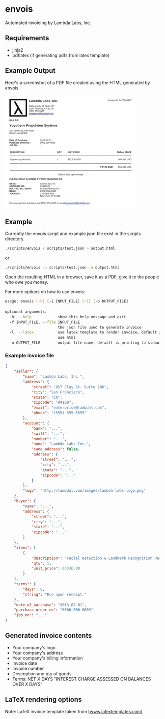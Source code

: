envois
======

Automated invoicing by Lambda Labs, Inc.

## Requirements
- jinja2
- pdflatex (if generating pdfs from latex template)

## Example Output

Here's a screenshot of a PDF file created using the HTML generated by envois.

![An invoice created using envois.](images/results.jpg)

## Example 

Currently the envois script and example json file exist in the
scripts directory. 

```bash
./scripts/envois < scripts/test.json > output.html
```

or

```bash
./scripts/envois -i scripts/test.json -o output.html
```

Open the resulting HTML in a browser, save it as a PDF, give it to the people
who owe you money.

For more options on how to use envois:

```bash
usage: envois [-h] [-i INPUT_FILE] [-l] [-o OUTPUT_FILE]

optional arguments:
  -h, --help            show this help message and exit
  -f INPUT_FILE, --file INPUT_FILE
                        the json file used to generate invoice
  -l, --latex           use latex template to render invoice, default is to
                        use html
  -o OUTPUT_FILE        output file name, default is printing to stdout
```

### Example invoice file

```json
{
    "seller": {
        "name": "Lambda Labs, Inc.",
        "address": {
            "street": "857 Clay St. Suite 206",
            "city": "San Francisco",
            "state": "CA",
            "zipcode": "94108",
            "email": "enterprise@lambdal.com",
            "phone": "(555) 555-5555"
        },
        "account": {
            "bank": "...",
            "swift": "...",
            "number": "...",
            "name": "Lambda Labs Inc.",
            "same_address": false,
            "address": {
                "street": "...",
                "city": "...",
                "state": "...",
                "zipcode": "..."
            }
        },
        "logo": "http://lambdal.com/images/lambda-labs-logo.png"
    },
    "buyer": {
        "name": "...",
        "address": {
            "street": "...",
            "city": "...",
            "state": "...",
            "zipcode": "..."
        }
    },
    "items": [
        {
            "description": "Facial Detection & Landmark Recognition Perpetual License",
            "qty": 1,
            "unit_price": 65536.00
        }
    ],
    "terms": {
        "days": 0,
        "string": "Due upon receipt."
    },
    "date_of_purchase": "2013-07-01",
    "purchase_order_no": "0000-000-0000",
    "job_no": "..."
}
```

## Generated invoice contents

- Your company's logo
- Your company's address
- Your company's billing information
- Invoice date
- Invoice number
- Description and qty of goods
- Terms: NET X DAYS "INTEREST CHARGE ASSESSED ON BALANCES OVER X DAYS"

## LaTeX rendering options

Note: LaTeX invoice template taken from [www.latextemplates.com]

